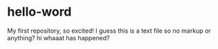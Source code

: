 # hello-word
My first repository, so excited!
I guess this is a text file so no markup or anything? <bold> hi </bold>
whaaat has happened?
